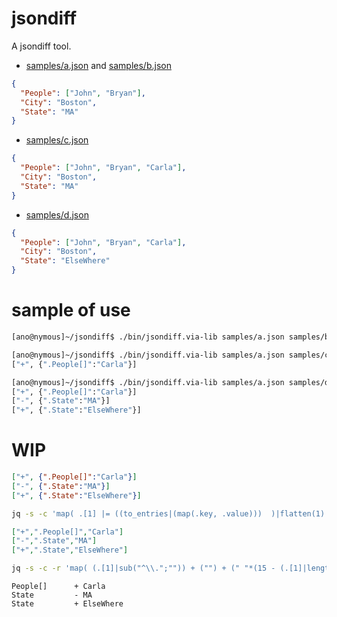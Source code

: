 # jsondiff

A jsondiff tool.

* [samples/a.json](samples/a.json) and [samples/b.json](samples/b.json)

```json
{
  "People": ["John", "Bryan"],
  "City": "Boston",
  "State": "MA"
}
```

* [samples/c.json](samples/c.json)

```json
{
  "People": ["John", "Bryan", "Carla"],
  "City": "Boston",
  "State": "MA"
}
```

* [samples/d.json](samples/d.json)

```json
{
  "People": ["John", "Bryan", "Carla"],
  "City": "Boston",
  "State": "ElseWhere"
}
```

# sample of use

```bash
[ano@nymous]~/jsondiff$ ./bin/jsondiff.via-lib samples/a.json samples/b.json # same content, no diff
```

```bash
[ano@nymous]~/jsondiff$ ./bin/jsondiff.via-lib samples/a.json samples/c.json
["+", {".People[]":"Carla"}]
```

```bash
[ano@nymous]~/jsondiff$ ./bin/jsondiff.via-lib samples/a.json samples/d.json
["+", {".People[]":"Carla"}]
["-", {".State":"MA"}]
["+", {".State":"ElseWhere"}]
```

# WIP


```json
["+", {".People[]":"Carla"}]
["-", {".State":"MA"}]
["+", {".State":"ElseWhere"}]
```

```bash
jq -s -c 'map( .[1] |= ((to_entries|(map(.key, .value)))  )|flatten(1) ) |.[]'
```

```json
["+",".People[]","Carla"]
["-",".State","MA"]
["+",".State","ElseWhere"]
```

```bash
jq -s -c -r 'map( (.[1]|sub("^\\.";"")) + ("") + (" "*(15 - (.[1]|length)))+ "" + .[0] + " " + .[2]) |.[]'
```

```text
People[]      + Carla
State         - MA
State         + ElseWhere
```

